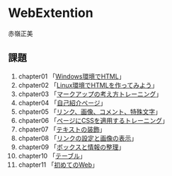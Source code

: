 # WebExtention
赤嶺正美  

## 課題
1. chapter01 「[Windows環境でHTML](chapter01/ch01-firsthtml-win.html)」
2. chpater02 「[Linux環境でHTMLを作ってみよう](chapter02/ch02-firsthtml-linux.html)」
3. chpater03 「[マークアップの考え方トレーニング](chapter03/ch03-markuptag1.html)」
4. chapter04 「[自己紹介ページ](chapter04/ch04-markuptag1.html)」
5. chpater05 「[リンク、画像、コメント、特殊文字](chapter05/ch05-marktag2.html)」
6. chpater06 「[ページにCSSを適用するトレーニング](chapter06/ch06-index.html)」
7. chpater07 「[テキストの装飾](chapter07/ch07-fonstyle.html)」
8. chpater08 「[リンクの設定と画像の表示](chapter08/ch08-linking.html)」
9. chapter09 「[ボックスと情報の整理](chapter09/ch09-boxcss.html)」
10. chapter10 「[テーブル](chapter10/ch10-table.html)」
11. chapter11 「[初めてのWeb](Web_work/index.html)」
